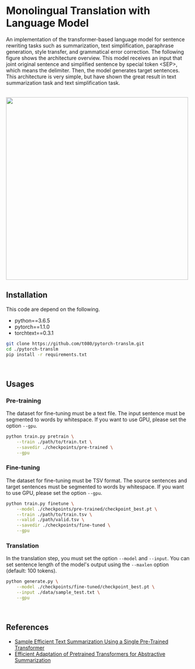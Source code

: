 # Monolingual Translation with Language Model
An implementation of the transformer-based language model for sentence rewriting tasks such as summarization, text simplification, paraphrase generation, style transfer, and grammatical error correction. The following figure shows the architecture overview. This model receives an input that joint original sentence and simplified sentence by special token \<SEP\>, which means the delimiter. Then, the model generates target sentences. This architecture is very simple, but have shown the great result in text summarization task and text simplification task.  
<br>

<img src="https://user-images.githubusercontent.com/53220859/65313114-ccf70f00-dbce-11e9-822c-338fac8520e7.png" width="500">
<br>


## Installation
This code are depend on the following.
- python==3.6.5
- pytorch==1.1.0
- torchtext==0.3.1

```sh
git clone https://github.com/t080/pytorch-translm.git
cd ./pytorch-translm
pip install -r requirements.txt
```
<br>


## Usages
### Pre-training
The dataset for fine-tuning must be a text file. The input sentence must be segmented to words by whitespace. If you want to use GPU, please set the option `--gpu`.

```sh
python train.py pretrain \
    --train ./path/to/train.txt \
    --savedir ./checkpoints/pre-trained \
    --gpu
```


### Fine-tuning
The dataset for fine-tuning must be TSV format. The source sentences and target sentences must be segmented to words by whitespace. If you want to use GPU, please set the option `--gpu`.

```sh
python train.py finetune \
    --model ./checkpoints/pre-trained/checkpoint_best.pt \
    --train ./path/to/train.tsv \
    --valid ./path/valid.tsv \
    --savedir ./checkpoints/fine-tuned \
    --gpu
```

### Translation
In the translation step, you must set the option `--model` and `--input`. You can set sentence length of the model's output using the `--maxlen` option (default: 100 tokens).

```sh
python generate.py \
    --model ./checkpoints/fine-tuned/checkpoint_best.pt \
    --input ./data/sample_test.txt \
    --gpu
```

<br>


## References
- [Sample Efficient Text Summarization Using a Single Pre-Trained Transformer](https://arxiv.org/abs/1905.08836)
- [Efficient Adaptation of Pretrained Transformers for Abstractive Summarization](https://arxiv.org/abs/1906.00138)

